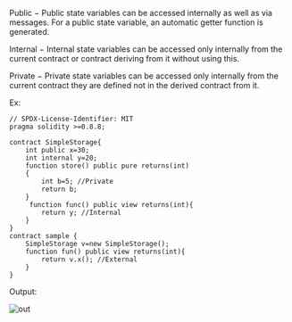 

Public − Public state variables can be accessed internally as well as via messages. For a public state variable, an automatic getter function is generated.

Internal − Internal state variables can be accessed only internally from the current contract or contract deriving from it without using this.

Private − Private state variables can be accessed only internally from the current contract they are defined not in the derived contract from it.

Ex:

    // SPDX-License-Identifier: MIT
    pragma solidity >=0.8.8;

    contract SimpleStorage{
        int public x=30;
        int internal y=20;
        function store() public pure returns(int)
        {
            int b=5; //Private
            return b;
        }
         function func() public view returns(int){
            return y; //Internal
        }
    }
    contract sample {
        SimpleStorage v=new SimpleStorage();
        function fun() public view returns(int){
            return v.x(); //External
        }
    }
    
 Output:
 
 ![out](https://user-images.githubusercontent.com/111358462/235451951-5d9ea0fe-55c9-4d68-97cc-29d08a6359c7.png)
